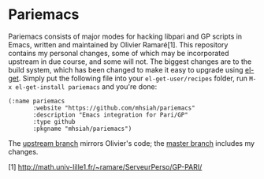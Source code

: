 Pariemacs
========

Pariemacs consists of major modes for hacking libpari and GP scripts
in Emacs, written and maintained by Olivier Ramaré[1].  This
repository contains my personal changes, some of which may be
incorporated upstream in due course, and some will not.  The biggest
changes are to the build system, which has been changed to make it
easy to upgrade using [el-get](http://www.emacswiki.org/emacs/el-get).
Simply put the following file into your `el-get-user/recipes` folder,
run `M-x el-get-install pariemacs` and you're done:

```
(:name pariemacs
       :website "https://github.com/mhsiah/pariemacs"
       :description "Emacs integration for Pari/GP"
       :type github
       :pkgname "mhsiah/pariemacs")
```

The [upstream
branch](https://github.com/mhsiah/pariemacs/tree/upstream) mirrors
Olivier's code; the [master
branch](https://github.com/mhsiah/pariemacs/tree/master) includes my
changes.

[1] http://math.univ-lille1.fr/~ramare/ServeurPerso/GP-PARI/

